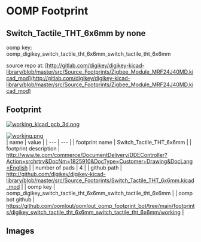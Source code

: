 # OOMP Footprint  
## Switch_Tactile_THT_6x6mm  by none  
  
oomp key: oomp_digikey_switch_tactile_tht_6x6mm_switch_tactile_tht_6x6mm  
  
source repo at: [http://gitlab.com/digikey/digikey-kicad-library/blob/master/src/Source_Footprints/Zigbee_Module_MRF24J40MD.kicad_mod](http://gitlab.com/digikey/digikey-kicad-library/blob/master/src/Source_Footprints/Zigbee_Module_MRF24J40MD.kicad_mod)  
## Footprint  
  
[![working_kicad_pcb_3d.png](working_kicad_pcb_3d_600.png)](working_kicad_pcb_3d.png)  
  
[![working.png](working_600.png)](working.png)  
| name | value | 
| --- | --- | 
| footprint name | Switch_Tactile_THT_6x6mm | 
| footprint description | http://www.te.com/commerce/DocumentDelivery/DDEController?Action=srchrtrv&DocNm=1825910&DocType=Customer+Drawing&DocLang=English | 
| number of pads | 4 | 
| github path | http://github.com/digikey/digikey-kicad-library/blob/master/src/Source_Footprints/Switch_Tactile_THT_6x6mm.kicad_mod | 
| oomp key | oomp_digikey_switch_tactile_tht_6x6mm_switch_tactile_tht_6x6mm | 
| oomp bot github | https://github.com/oomlout/oomlout_oomp_footprint_bot/tree/main/footprints/digikey_switch_tactile_tht_6x6mm_switch_tactile_tht_6x6mm/working | 
## Images  
